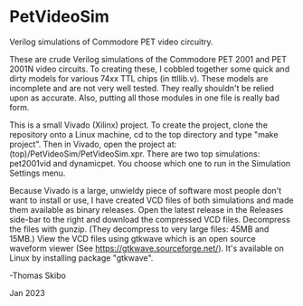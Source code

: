 # PetVideoSim
Verilog simulations of Commodore PET video circuitry.

These are crude Verilog simulations of the Commodore PET 2001 and PET 2001N video circuits.
To creating these, I cobbled together some quick and dirty models for various 74xx TTL chips (in ttllib.v).
These models are incomplete and are not very well tested.  They really shouldn't be relied upon
as accurate.  Also, putting all those modules in one file is really bad form.

This is a small Vivado (Xilinx) project.  To create the project, clone the repository onto a Linux
machine, cd to the top directory and type "make project".  Then in Vivado, open the project at:
(top)/PetVideoSim/PetVideoSim.xpr.  There are two top simulations:  pet2001vid and dynamicpet.
You choose which one to run in the Simulation Settings menu.

Because Vivado is a large, unwieldy piece of software most people don't want to install or use, I have created
VCD files of both simulations and made them available as binary releases.  Open the latest release in the
Releases side-bar to the right and download the compressed VCD files.  Decompress the files with gunzip.
(They decompress to very large files: 45MB and 15MB.)
View the VCD files using gtkwave which is an open source waveform viewer (See https://gtkwave.sourceforge.net/).
It's available on Linux by installing package "gtkwave".

-Thomas Skibo

Jan 2023

